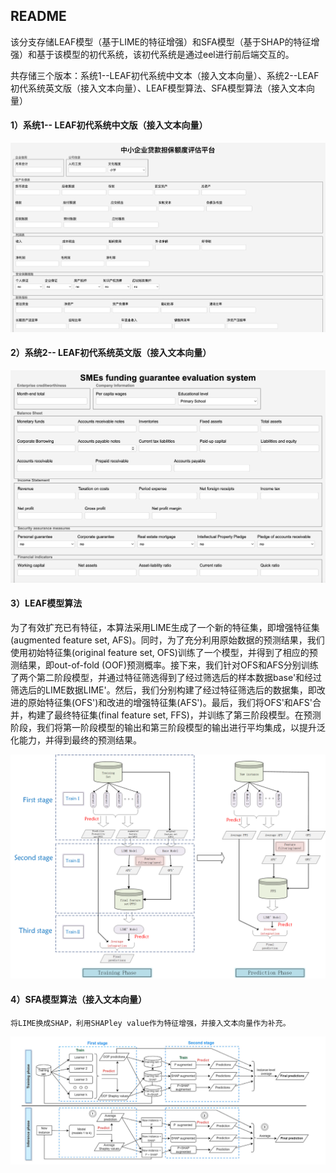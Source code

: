 ## README

​	该分支存储LEAF模型（基于LIME的特征增强）和SFA模型（基于SHAP的特征增强）和基于该模型的初代系统，该初代系统是通过eel进行前后端交互的。

​	共存储三个版本：系统1--LEAF初代系统中文本（接入文本向量）、系统2--LEAF初代系统英文版（接入文本向量）、LEAF模型算法、SFA模型算法（接入文本向量）

#### 1）系统1-- LEAF初代系统中文版（接入文本向量）

![image-20250127163119489](./image/image-20250127163119489.png)



#### 2）系统2-- LEAF初代系统英文版（接入文本向量）

![image-20250127165211843](./image/image-20250127165211843.png)

#### 3）LEAF模型算法

​	为了有效扩充已有特征，本算法采用LIME生成了一个新的特征集，即增强特征集(augmented feature set, AFS)。同时，为了充分利用原始数据的预测结果，我们使用初始特征集(original feature set, OFS)训练了一个模型，并得到了相应的预测结果，即out-of-fold (OOF)预测概率。接下来，我们针对OFS和AFS分别训练了两个第二阶段模型，并通过特征筛选得到了经过筛选后的样本数据base'和经过筛选后的LIME数据LIME'。然后，我们分别构建了经过特征筛选后的数据集，即改进的原始特征集(OFS')和改进的增强特征集(AFS')。最后，我们将OFS'和AFS'合并，构建了最终特征集(final feature set, FFS)，并训练了第三阶段模型。在预测阶段，我们将第一阶段模型的输出和第三阶段模型的输出进行平均集成，以提升泛化能力，并得到最终的预测结果。

![image-20250127171256240](./image/image-20250127171256240.png)

#### 4）SFA模型算法（接入文本向量）

 	将LIME换成SHAP，利用SHAPley value作为特征增强，并接入文本向量作为补充。

![image-20250127171512503](./image/image-20250127171512503.png)